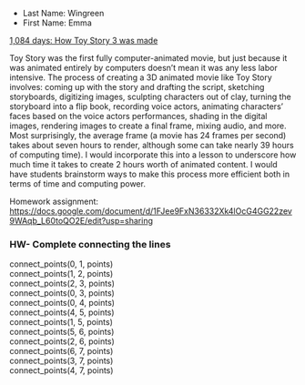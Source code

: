 * Last Name: Wingreen 
* First Name: Emma

[1,084 days: How Toy Story 3 was made](https://www.wired.co.uk/article/how-toy-story-3-was-made#:~:text=Rendering%20%2D%2D%20using%20computer%20algorithms,39%20hours%20of%20computing%20time.)

Toy Story was the first fully computer-animated movie, but just because it was animated entirely by computers doesn’t mean it was any less labor intensive. The process of creating a 3D animated movie like Toy Story involves: coming up with the story and drafting the script, sketching storyboards, digitizing images, sculpting characters out of clay, turning the storyboard into a flip book, recording voice actors, animating characters’ faces based on the voice actors performances, shading in the digital images, rendering images to create a final frame, mixing audio, and more. Most surprisingly, the average frame (a movie has 24 frames per second) takes about seven hours to render, although some can take nearly 39 hours of computing time). I would incorporate this into a lesson to underscore how much time it takes to create 2 hours worth of animated content. I would have students brainstorm ways to make this process more efficient both in terms of time and computing power.

Homework assignment: https://docs.google.com/document/d/1FJee9FxN36332Xk4lOcG4GG22zev9WAqb_L60toQO2E/edit?usp=sharing


### HW- Complete connecting the lines
  connect_points(0, 1, points)\
  connect_points(1, 2, points)\
  connect_points(2, 3, points)\
  connect_points(0, 3, points)\
  connect_points(0, 4, points)\
  connect_points(4, 5, points)\
  connect_points(1, 5, points)\
  connect_points(5, 6, points)\
  connect_points(2, 6, points)\
  connect_points(6, 7, points)\
  connect_points(3, 7, points)\
  connect_points(4, 7, points)

